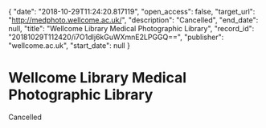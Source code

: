 {
  "date": "2018-10-29T11:24:20.817119", 
  "open_access": false, 
  "target_url": "http://medphoto.wellcome.ac.uk/", 
  "description": "Cancelled", 
  "end_date": null, 
  "title": "Wellcome Library Medical Photographic Library", 
  "record_id": "20181029T112420/i7O1dIj6kGuWXmnE2LPGGQ==", 
  "publisher": "wellcome.ac.uk", 
  "start_date": null
}

# Wellcome Library Medical Photographic Library

Cancelled